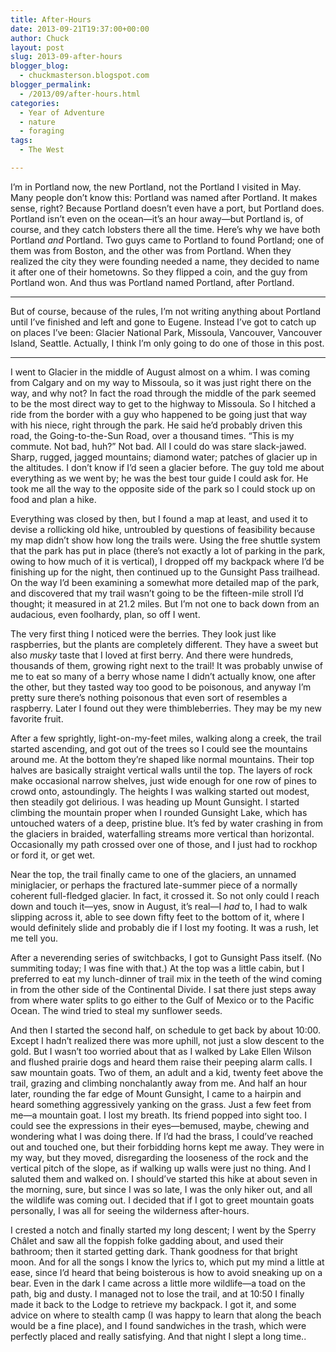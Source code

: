 ```yaml
---
title: After-Hours
date: 2013-09-21T19:37:00+00:00
author: Chuck
layout: post
slug: 2013-09-after-hours
blogger_blog:
  - chuckmasterson.blogspot.com
blogger_permalink:
  - /2013/09/after-hours.html
categories:
  - Year of Adventure
  - nature
  - foraging
tags:
  - The West

---
```


I’m in Portland now, the new Portland, not the Portland I visited in May.
Many people don’t know this: Portland was named after Portland. It makes
sense, right? Because Portland doesn’t even have a port, but Portland
does. Portland isn’t even on the ocean—it’s an hour away—but
Portland is, of course, and they catch lobsters there all the time.
Here’s why we have both Portland *and* Portland. Two guys came to
Portland to found Portland; one of them was from Boston, and the other was from
Portland. When they realized the city they were founding needed a name, they
decided to name it after one of their hometowns. So they flipped a coin, and
the guy from Portland won. And thus was Portland named Portland, after
Portland. 

* * *

But of course, because of the rules, I’m not writing anything about
Portland until I’ve finished and left and gone to Eugene. Instead
I’ve got to catch up on places I’ve been: Glacier National Park,
Missoula, Vancouver, Vancouver Island, Seattle. Actually, I think I’m
only going to do one of those in this post.

* * *

I went to Glacier in the middle of August almost on a whim. I was coming from
Calgary and on my way to Missoula, so it was just right there on the way, and
why not? In fact the road through the middle of the park seemed to be the most
direct way to get to the highway to Missoula. So I hitched a ride from the
border with a guy who happened to be going just that way with his niece, right
through the park. He said he’d probably driven this road, the
Going-to-the-Sun Road, over a thousand times. “This is my commute. Not
bad, huh?” Not bad. All I could do was stare slack-jawed. Sharp, rugged,
jagged mountains; diamond water; patches of glacier up in the altitudes. I
don’t know if I’d seen a glacier before. The guy told me about
everything as we went by; he was the best tour guide I could ask for. He took
me all the way to the opposite side of the park so I could stock up on food and
plan a hike.

Everything was closed by then, but I found a map at least, and used it to
devise a rollicking old hike, untroubled by questions of feasibility because my
map didn’t show how long the trails were. Using the free shuttle system
that the park has put in place (there’s not exactly a lot of parking in
the park, owing to how much of it is vertical), I dropped off my backpack where
I’d be finishing up for the night, then continued up to the Gunsight Pass
trailhead. On the way I’d been examining a somewhat more detailed map of
the park, and discovered that my trail wasn’t going to be the
fifteen-mile stroll I’d thought; it measured in at 21.2 miles. But
I’m not one to back down from an audacious, even foolhardy, plan, so off
I went.

The very first thing I noticed were the berries. They look just like
raspberries, but the plants are completely different. They have a sweet but
also *musky* taste that I loved at first berry. And there were hundreds,
thousands of them, growing right next to the trail! It was probably unwise of
me to eat so many of a berry whose name I didn’t actually know, one after
the other, but they tasted way too good to be poisonous, and anyway I’m
pretty sure there’s nothing poisonous that even sort of resembles a
raspberry. Later I found out they were thimbleberries. They may be my new
favorite fruit.

After a few sprightly, light-on-my-feet miles, walking along a creek, the trail
started ascending, and got out of the trees so I could see the mountains around
me. At the bottom they’re shaped like normal mountains. Their top halves
are basically straight vertical walls until the top. The layers of rock make
occasional narrow shelves, just wide enough for one row of pines to crowd onto,
astoundingly. The heights I was walking started out modest, then steadily got
delirious. I was heading up Mount Gunsight. I started climbing the mountain
proper when I rounded Gunsight Lake, which has untouched waters of a deep,
pristine blue. It’s fed by water crashing in from the glaciers in
braided, waterfalling streams more vertical than horizontal. Occasionally my
path crossed over one of those, and I just had to rockhop or ford it, or get
wet.

Near the top, the trail finally came to one of the glaciers, an unnamed
miniglacier, or perhaps the fractured late-summer piece of a normally coherent
full-fledged glacier. In fact, it crossed it. So not only could I reach down
and touch it—yes, snow in August, it’s real—I *had* to, I had to
walk slipping across it, able to see down fifty feet to the bottom of it, where
I would definitely slide and probably die if I lost my footing. It was a rush,
let me tell you.

After a neverending series of switchbacks, I got to Gunsight Pass itself. (No
summiting today; I was fine with that.) At the top was a little cabin, but I
preferred to eat my lunch-dinner of trail mix in the teeth of the wind coming
in from the other side of the Continental Divide. I sat there just steps away
from where water splits to go either to the Gulf of Mexico or to the Pacific
Ocean. The wind tried to steal my sunflower seeds.

And then I started the second half, on schedule to get back by about 10:00.
Except I hadn’t realized there was more uphill, not just a slow descent
to the gold. But I wasn’t too worried about that as I walked by Lake
Ellen Wilson and flushed prairie dogs and heard them raise their peeping alarm
calls. I saw mountain goats. Two of them, an adult and a kid, twenty feet above
the trail, grazing and climbing nonchalantly away from me. And half an hour
later, rounding the far edge of Mount Gunsight, I came to a hairpin and heard
something aggressively yanking on the grass. Just a few feet from me—a mountain
goat. I lost my breath. Its friend popped into sight too. I could see the
expressions in their eyes—bemused, maybe, chewing and wondering what I was
doing there. If I’d had the brass, I could’ve reached out and
touched one, but their forbidding horns kept me away. They were in my way, but
they moved, disregarding the looseness of the rock and the vertical pitch of
the slope, as if walking up walls were just no thing. And I saluted them and
walked on. I should’ve started this hike at about seven in the morning,
sure, but since I was so late, I was the only hiker out, and all the wildlife
was coming out. I decided that if I got to greet mountain goats personally, I
was all for seeing the wilderness after-hours.

I crested a notch and finally started my long descent; I went by the Sperry
Châlet and saw all the foppish folke gadding about, and used their bathroom;
then it started getting dark. Thank goodness for that bright moon. And for all
the songs I know the lyrics to, which put my mind a little at ease, since
I’d heard that being boisterous is how to avoid sneaking up on a bear.
Even in the dark I came across a little more wildlife—a toad on the path, big
and dusty. I managed not to lose the trail, and at 10:50 I finally made it back
to the Lodge to retrieve my backpack. I got it, and some advice on where to
stealth camp (I was happy to learn that along the beach would be a fine place),
and I found sandwiches in the trash, which were perfectly placed and really
satisfying. And that night I slept a long time..


